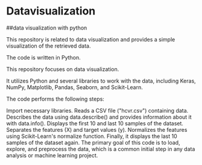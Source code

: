 # Datavisualization

##data visualization with python

This repository is related to data visualization and provides a simple visualization of the retrieved data. 

The code is written in Python.

This repository focuses on data visualization. 

It utilizes Python and several libraries to work with the data, including Keras, NumPy, Matplotlib, Pandas, Seaborn, and Scikit-Learn.

The code performs the following steps:

Import necessary libraries.
Reads a CSV file ("hcvr.csv") containing data.
Describes the data using data.describe() and provides information about it with data.info().
Displays the first 10 and last 10 samples of the dataset.
Separates the features (X) and target values (y).
Normalizes the features using Scikit-Learn's normalize function.
Finally, it displays the last 10 samples of the dataset again.
The primary goal of this code is to load, explore, and preprocess the data, which is a common initial step in any data analysis or machine learning project.
